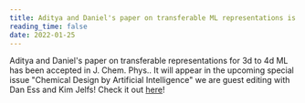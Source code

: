 ```yaml
---
title: Aditya and Daniel's paper on transferable ML representations is published
reading_time: false
date: 2022-01-25
---
```


Aditya and Daniel's paper on transferable representations for 3d to 4d ML has been accepted in J. Chem. Phys.. It will appear in the upcoming special issue "Chemical Design by Artificial Intelligence" we are guest editing with Dan Ess and Kim Jelfs! Check it out [here](https://aip.scitation.org/doi/10.1063/5.0082964)!

<!--more-->

